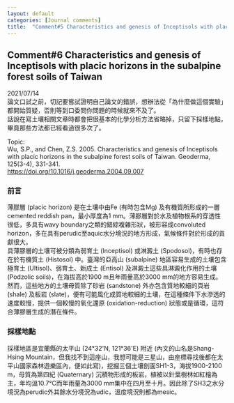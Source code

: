 ```yaml
---
layout: default
categories: [Journal comments]
title:  "Comment#5 Characteristics and genesis of Inceptisols with placic horizons in the subalpine forest soils of Taiwan"
---  
```

## Comment#6 Characteristics and genesis of Inceptisols with placic horizons in the subalpine forest soils of Taiwan  
2021/07/14  
論文口試之前，切記要嘗試證明自己論文的錯誤，想辦法從「為什麼做這個實驗」都開始質疑，否則等到口委問你問題的時候就來不及了。  
話說在寫土壤相關文章時都會把很基本的化學分析方法省略掉，只留下採樣地點，畢竟那些方法都已經看過很多次了。
  
Topic:  
Wu, S.P., and Chen, Z.S. 2005. Characteristics and genesis of Inceptisols with placic horizons in the subalpine forest soils of Taiwan. Geoderma, 125(3-4), 331-341.  
<a href="https://doi.org/10.1016/j.geoderma.2004.09.007" target="_blank">https://doi.org/10.1016/j.geoderma.2004.09.007</a>
  
### 前言  
薄膠層 (placic horizon) 是在土壤中由Fe (有時包含Mg) 及有機質所形成的一層cemented reddish pan，最小厚度為1 mm。薄膠層對於水及植物根系的穿透性很低，多具有wavy boundary之類的錯綜複雜形狀，被形容成convoluted horizon，多在具有perudic至aquic水分境況的地方形成，氣候條件對於形成的貢獻很大。  
具薄膠層的土壤可被分類為弱育土 (Inceptisol) 或淋澱土 (Spodosol)，有時也存在於有機質土 (Histosol) 中。臺灣的亞高山 (subalpine) 地區容易生成的土壤包含極育土 (Ultisol)、弱育土、新成土 (Entisol) 及淋澱土這些具淋澱化作用的土壤 (Podzolic soils)，在海拔高於1900 m且年雨量高於3000 mm的地方容易生成。然而，這些地方的土壤母質除了砂岩 (sandstone) 外亦包含質地較細的頁岩 (shale) 及板岩 (slate)，便有可能風化成質地較細的土壤，在這種條件下水滲透的速度較慢，提供一個較慢的氧化還原 (oxidation-reduction) 狀態或是循環，這符合薄膠層生成的潛在條件。  
  
### 採樣地點  
採樣地區是宜蘭縣的太平山 (24&deg;32'N, 121&deg;36'E) 附近 (內文的山名是Shang-Hsing Mountain，但我找不到這座山，我想可能是三星山，由座標尋找後都在太平山國家森林遊樂區內，便如此寫)，挖掘三個土壤剖面SH1-3，海拔1900-2100 m，母質為第四紀 (Quaternary) 沉積物形成的板岩，植被以針葉樹林如紅檜為主，年均溫10.7&deg;C而年雨量為3000 mm集中在四月至十月。因此除了SH3之水分境況為perudic外其餘水分境況為udic，溫度境況則都為mesic。  

